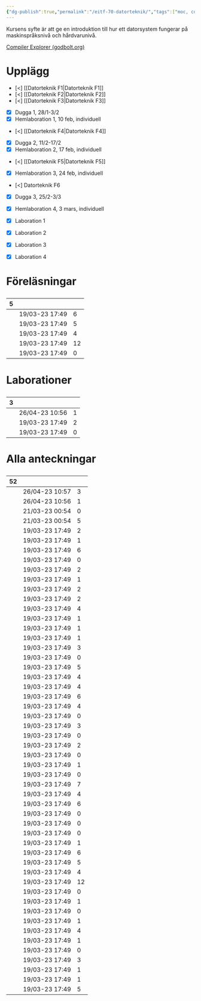 ```yaml
---
{"dg-publish":true,"permalink":"/eitf-70-datorteknik/","tags":["moc, course, datorteknik"]}
---
```



Kursens syfte är att ge en introduktion till hur ett datorsystem fungerar på maskinspråksnivå och hårdvarunivå.

[Compiler Explorer (godbolt.org)](https://godbolt.org/)

# Upplägg
- [<] [[Datorteknik F1\|Datorteknik F1]]
- [<] [[Datorteknik F2\|Datorteknik F2]]
- [<] [[Datorteknik F3\|Datorteknik F3]]
- [x] Dugga 1, 28/1-3/2
- [x] Hemlaboration 1, 10 feb, individuell 
- [<] [[Datorteknik F4\|Datorteknik F4]]
- [x] Dugga 2, 11/2-17/2
- [x] Hemlaboration 2, 17 feb, individuell
- [<] [[Datorteknik F5\|Datorteknik F5]]
- [x] Hemlaboration 3, 24 feb, individuell 
- [<] Datorteknik F6
- [x] Dugga 3, 25/2-3/3
- [x] Hemlaboration 4, 3 mars, individuell 

- [x] Laboration 1 
- [x] Laboration 2 
- [x] Laboration 3 
- [x] Laboration 4 

<h1><span><p>Föreläsningar</p></span></h1><div><table class="dataview table-view-table"><thead class="table-view-thead"><tr class="table-view-tr-header"><th class="table-view-th"><span></span><span class="dataview small-text">5</span></th><th class="table-view-th"><span></span></th><th class="table-view-th"><span></span></th></tr></thead><tbody class="table-view-tbody"><tr><td><span></span></td><td>19/03-23 17:49</td><td>6</td></tr><tr><td><span></span></td><td>19/03-23 17:49</td><td>5</td></tr><tr><td><span></span></td><td>19/03-23 17:49</td><td>4</td></tr><tr><td><span></span></td><td>19/03-23 17:49</td><td>12</td></tr><tr><td><span></span></td><td>19/03-23 17:49</td><td>0</td></tr></tbody></table></div><h1><span><p>Laborationer</p></span></h1><div><table class="dataview table-view-table"><thead class="table-view-thead"><tr class="table-view-tr-header"><th class="table-view-th"><span></span><span class="dataview small-text">3</span></th><th class="table-view-th"><span></span></th><th class="table-view-th"><span></span></th></tr></thead><tbody class="table-view-tbody"><tr><td><span></span></td><td>26/04-23 10:56</td><td>1</td></tr><tr><td><span></span></td><td>19/03-23 17:49</td><td>2</td></tr><tr><td><span></span></td><td>19/03-23 17:49</td><td>0</td></tr></tbody></table></div><h1><span><p>Alla anteckningar</p></span></h1><div><table class="dataview table-view-table"><thead class="table-view-thead"><tr class="table-view-tr-header"><th class="table-view-th"><span></span><span class="dataview small-text">52</span></th><th class="table-view-th"><span></span></th><th class="table-view-th"><span></span></th></tr></thead><tbody class="table-view-tbody"><tr><td><span></span></td><td>26/04-23 10:57</td><td>3</td></tr><tr><td><span></span></td><td>26/04-23 10:56</td><td>1</td></tr><tr><td><span></span></td><td>21/03-23 00:54</td><td>0</td></tr><tr><td><span></span></td><td>21/03-23 00:54</td><td>5</td></tr><tr><td><span></span></td><td>19/03-23 17:49</td><td>2</td></tr><tr><td><span></span></td><td>19/03-23 17:49</td><td>1</td></tr><tr><td><span></span></td><td>19/03-23 17:49</td><td>6</td></tr><tr><td><span></span></td><td>19/03-23 17:49</td><td>0</td></tr><tr><td><span></span></td><td>19/03-23 17:49</td><td>2</td></tr><tr><td><span></span></td><td>19/03-23 17:49</td><td>1</td></tr><tr><td><span></span></td><td>19/03-23 17:49</td><td>2</td></tr><tr><td><span></span></td><td>19/03-23 17:49</td><td>2</td></tr><tr><td><span></span></td><td>19/03-23 17:49</td><td>4</td></tr><tr><td><span></span></td><td>19/03-23 17:49</td><td>1</td></tr><tr><td><span></span></td><td>19/03-23 17:49</td><td>1</td></tr><tr><td><span></span></td><td>19/03-23 17:49</td><td>1</td></tr><tr><td><span></span></td><td>19/03-23 17:49</td><td>3</td></tr><tr><td><span></span></td><td>19/03-23 17:49</td><td>0</td></tr><tr><td><span></span></td><td>19/03-23 17:49</td><td>5</td></tr><tr><td><span></span></td><td>19/03-23 17:49</td><td>4</td></tr><tr><td><span></span></td><td>19/03-23 17:49</td><td>4</td></tr><tr><td><span></span></td><td>19/03-23 17:49</td><td>6</td></tr><tr><td><span></span></td><td>19/03-23 17:49</td><td>4</td></tr><tr><td><span></span></td><td>19/03-23 17:49</td><td>0</td></tr><tr><td><span></span></td><td>19/03-23 17:49</td><td>3</td></tr><tr><td><span></span></td><td>19/03-23 17:49</td><td>0</td></tr><tr><td><span></span></td><td>19/03-23 17:49</td><td>2</td></tr><tr><td><span></span></td><td>19/03-23 17:49</td><td>0</td></tr><tr><td><span></span></td><td>19/03-23 17:49</td><td>1</td></tr><tr><td><span></span></td><td>19/03-23 17:49</td><td>0</td></tr><tr><td><span></span></td><td>19/03-23 17:49</td><td>7</td></tr><tr><td><span></span></td><td>19/03-23 17:49</td><td>4</td></tr><tr><td><span></span></td><td>19/03-23 17:49</td><td>6</td></tr><tr><td><span></span></td><td>19/03-23 17:49</td><td>0</td></tr><tr><td><span></span></td><td>19/03-23 17:49</td><td>0</td></tr><tr><td><span></span></td><td>19/03-23 17:49</td><td>0</td></tr><tr><td><span></span></td><td>19/03-23 17:49</td><td>1</td></tr><tr><td><span></span></td><td>19/03-23 17:49</td><td>6</td></tr><tr><td><span></span></td><td>19/03-23 17:49</td><td>5</td></tr><tr><td><span></span></td><td>19/03-23 17:49</td><td>4</td></tr><tr><td><span></span></td><td>19/03-23 17:49</td><td>12</td></tr><tr><td><span></span></td><td>19/03-23 17:49</td><td>0</td></tr><tr><td><span></span></td><td>19/03-23 17:49</td><td>1</td></tr><tr><td><span></span></td><td>19/03-23 17:49</td><td>0</td></tr><tr><td><span></span></td><td>19/03-23 17:49</td><td>1</td></tr><tr><td><span></span></td><td>19/03-23 17:49</td><td>4</td></tr><tr><td><span></span></td><td>19/03-23 17:49</td><td>1</td></tr><tr><td><span></span></td><td>19/03-23 17:49</td><td>0</td></tr><tr><td><span></span></td><td>19/03-23 17:49</td><td>3</td></tr><tr><td><span></span></td><td>19/03-23 17:49</td><td>1</td></tr><tr><td><span></span></td><td>19/03-23 17:49</td><td>1</td></tr><tr><td><span></span></td><td>19/03-23 17:49</td><td>5</td></tr></tbody></table></div>
